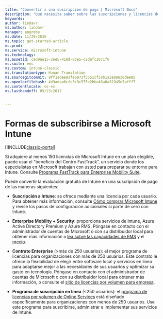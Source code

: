 ```yaml
---
title: "Convertir a una suscripción de pago | Microsoft Docs"
description: "Qué necesita saber sobre las suscripciones y licencias después de configurar la evaluación gratuita de 30 días de Intune."
keywords: 
author: lindavr
ms.author: lindavr
manager: angrobe
ms.date: 11/29/2016
ms.topic: get-started-article
ms.prod: 
ms.service: microsoft-intune
ms.technology: 
ms.assetid: cad9ae15-26e5-418d-8ce5-c2dafc2071f0
ms.suite: ems
ms.custom: intune-classic
ms.translationtype: Human Translation
ms.sourcegitcommit: 9ff1adae93fe6873f5551cf58b1a2e89638dee85
ms.openlocfilehash: 4d9adaa6cfc3c3c575e2bbe48a8a62945e7afff7
ms.contentlocale: es-es
ms.lasthandoff: 05/23/2017


---
```


# <a name="ways-to-subscribe-to-microsoft-intune"></a>Formas de subscribirse a Microsoft Intune

[!INCLUDE[classic-portal](../includes/classic-portal.md)]

Si adquiere al menos 150 licencias de Microsoft Intune en un plan elegible, puede usar el "beneficio del Centro FastTrack", un servicio donde los especialistas en Microsoft trabajan con usted para preparar su entorno para Intune. Consulte [Programa FastTrack para Enterprise Mobility Suite](https://docs.microsoft.com/enterprise-mobility/Solutions/fasttrack-center-benefit-for-enterprise-mobility-suite-ems).

Puede convertir la evaluación gratuita de Intune en una suscripción de pago de las maneras siguientes:

-   **Suscripción a Intune**: se ofrece mediante una licencia por cada usuario. Para obtener más información, consulte [Cómo comprar Microsoft Intune](/intune-classic/get-started/start-with-a-paid-subscription-to-microsoft-intune) y revise los pasos de configuración adicionales si parte de cero con Intune.

-   **Enterprise Mobility + Security**: proporciona servicios de Intune, Azure Active Directory Premium y Azure RMS. Póngase en contacto con el administrador de cuentas de Microsoft o con su distribuidor local para obtener más información o [lea sobre las capacidades de EMS](https://www.microsoft.com/server-cloud/enterprise-mobility/overview.aspx) y el [precio](https://www.microsoft.com/server-cloud/products/enterprise-mobility-suite/Purchasing.aspx).

-   **Contrato Enterprise** (&gt;más de 250 usuarios): el mejor programa de licencias para organizaciones con más de 250 usuarios. Este contrato le ofrece la flexibilidad de elegir entre software local y servicios en línea para adaptarse mejor a las necesidades de sus usuarios y optimizar su gasto en tecnología. Póngase en contacto con el administrador de cuentas de Microsoft o con su distribuidor local para obtener más información, o consulte el [sitio de licencias por volumen para empresa](http://www.microsoft.com/licensing/licensing-options/enterprise.aspx).

-   **Programa de suscripción en línea** (&lt;250 usuarios): el [programa de licencias por volumen de Online Services](http://www.microsoft.com/licensing/online-services/default.aspx) está diseñado específicamente para organizaciones con menos de 250 usuarios. Use este programa para suscribirse, administrar e implementar sus servicios de Intune.

